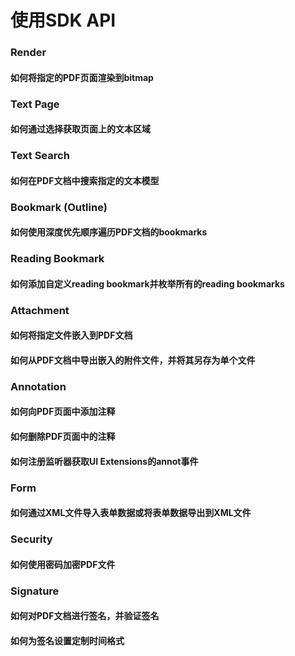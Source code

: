 # 使用SDK API

### Render

#### 如何将指定的PDF页面渲染到bitmap

### Text Page

#### 如何通过选择获取页面上的文本区域

### Text Search

#### 如何在PDF文档中搜索指定的文本模型

### Bookmark (Outline)

#### 如何使用深度优先顺序遍历PDF文档的bookmarks

### Reading Bookmark

#### 如何添加自定义reading bookmark并枚举所有的reading bookmarks

### Attachment

#### 如何将指定文件嵌入到PDF文档

#### 如何从PDF文档中导出嵌入的附件文件，并将其另存为单个文件

### Annotation

#### 如何向PDF页面中添加注释

#### 如何删除PDF页面中的注释

#### 如何注册监听器获取UI Extensions的annot事件

### Form

#### 如何通过XML文件导入表单数据或将表单数据导出到XML文件

### Security

#### 如何使用密码加密PDF文件

### Signature

#### 如何对PDF文档进行签名，并验证签名

#### 如何为签名设置定制时间格式